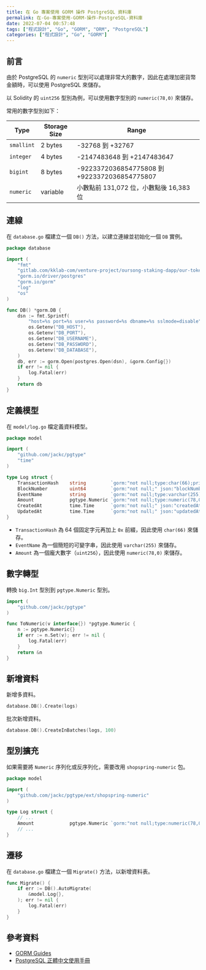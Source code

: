 ```yaml
---
title: 在 Go 專案使用 GORM 操作 PostgreSQL 資料庫
permalink: 在-Go-專案使用-GORM-操作-PostgreSQL-資料庫
date: 2022-07-04 00:57:48
tags: ["程式設計", "Go", "GORM", "ORM", "PostgreSQL"]
categories: ["程式設計", "Go", "GORM"]
---
```


## 前言

由於 PostgreSQL 的 `numeric` 型別可以處理非常大的數字，因此在處理加密貨幣金額時，可以使用 PostgreSQL 來儲存。

以 Solidity 的 `uint256` 型別為例，可以使用數字型別的 `numeric(78,0)` 來儲存。

常用的數字型別如下：

| Type | Storage Size | Range |
| --- | --- | --- |
| `smallint` | 2 bytes | -32768 到 +32767 |
| `integer` | 4 bytes | -2147483648 到 +2147483647 |
| `bigint` | 8 bytes | -9223372036854775808 到 +9223372036854775807 |
| `numeric` | variable | 小數點前 131,072 位，小數點後 16,383 位 |

## 連線

在 `database.go` 檔建立一個 `DB()` 方法，以建立連線並初始化一個 `DB` 實例。

```GO
package database

import (
	"fmt"
	"gitlab.com/kklab-com/venture-project/oursong-staking-dapp/our-token-stake-api/app/database/model"
	"gorm.io/driver/postgres"
	"gorm.io/gorm"
	"log"
	"os"
)

func DB() *gorm.DB {
	dsn := fmt.Sprintf(
		"host=%s port=%s user=%s password=%s dbname=%s sslmode=disable",
		os.Getenv("DB_HOST"),
		os.Getenv("DB_PORT"),
		os.Getenv("DB_USERNAME"),
		os.Getenv("DB_PASSWORD"),
		os.Getenv("DB_DATABASE"),
	)
	db, err := gorm.Open(postgres.Open(dsn), &gorm.Config{})
	if err != nil {
		log.Fatal(err)
	}
	return db
}
```

## 定義模型

在 `model/log.go` 檔定義資料模型。

```GO
package model

import (
	"github.com/jackc/pgtype"
	"time"
)

type Log struct {
	TransactionHash    string         `gorm:"not null;type:char(66);primaryKey;" json:"transactionHash"`
	BlockNumber        uint64         `gorm:"not null;" json:"blockNumber"`
	EventName          string         `gorm:"not null;type:varchar(255);" json:"eventName"`
	Amount             pgtype.Numeric `gorm:"not null;type:numeric(78,0);" json:"amount"`
	CreatedAt          time.Time      `gorm:"not null;" json:"createdAt"`
	UpdatedAt          time.Time      `gorm:"not null;" json:"updatedAt"`
}
```

- `TransactionHash` 為 64 個固定字元再加上 `0x` 前綴，因此使用 `char(66)` 來儲存。
- `EventName` 為一個簡短的可變字串，因此使用 `varchar(255)` 來儲存。
- `Amount` 為一個龐大數字（`uint256`），因此使用 `numeric(78,0)` 來儲存。

## 數字轉型

轉換 `big.Int` 型別到 `pgtype.Numeric` 型別。

```GO
import (
	"github.com/jackc/pgtype"
)

func ToNumeric(v interface{}) *pgtype.Numeric {
	n := pgtype.Numeric{}
	if err := n.Set(v); err != nil {
		log.Fatal(err)
	}
	return &n
}
```

## 新增資料

新增多資料。

```GO
database.DB().Create(logs)
```

批次新增資料。

```GO
database.DB().CreateInBatches(logs, 100)
```

## 型別擴充

如果需要將 `Numeric` 序列化或反序列化，需要改用 `shopspring-numeric` 包。

```GO
package model

import (
	"github.com/jackc/pgtype/ext/shopspring-numeric"
)

type Log struct {
	// ...
	Amount             pgtype.Numeric `gorm:"not null;type:numeric(78,0);" json:"amount"`
	// ...
}
```

## 遷移

在 `database.go` 檔建立一個 `Migrate()` 方法，以新增資料表。

```GO
func Migrate() {
	if err := DB().AutoMigrate(
		&model.Log{},
	); err != nil {
		log.Fatal(err)
	}
}
```

## 參考資料

- [GORM Guides](https://gorm.io/docs/)
- [PostgreSQL 正體中文使用手冊](https://docs.postgresql.tw/)
